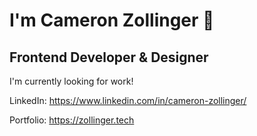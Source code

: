 # I'm Cameron Zollinger 🤘
## Frontend Developer & Designer

I'm currently looking for work!

LinkedIn: https://www.linkedin.com/in/cameron-zollinger/

Portfolio: https://zollinger.tech
